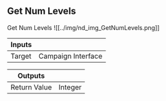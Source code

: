 ## Get Num Levels
Get Num Levels
![[../img/nd_img_GetNumLevels.png]]

|Inputs||
|--|--|
| Target | Campaign Interface |

|Outputs||
|--|--|
| Return Value | Integer |
